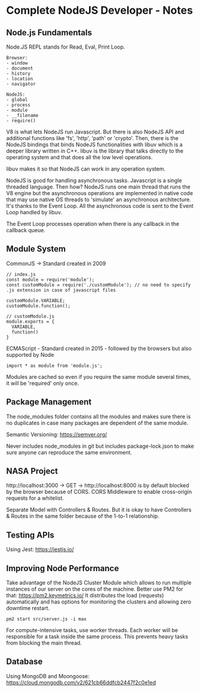 # Complete NodeJS Developer - Notes
## Node.js Fundamentals

Node.JS REPL stands for Read, Eval, Print Loop.

```
Browser:
- window
- document
- history
- location
- navigator

NodeJS:
- global
- process
- module
- __filename
- require()
```

V8 is what lets NodeJS run Javascript.
But there is also NodeJS API and additional functions like 'fs', 'http', 'path' or 'crypto'.
Then, there is the NodeJS bindings that binds NodeJS functionalities with libuv which is a deeper library written in C++. libuv is the library that talks directly to the operating system and that does all the low level operations.

libuv makes it so that NodeJS can work in any operation system.

NodeJS is good for handling asynchronous tasks. Javascript is a single threaded language. Then how?
NodeJS runs one main thread that runs the V8 engine but the asynchronous operations are implemented in native code that may use native OS threads to 'simulate' an asynchronous architecture.
It's thanks to the Event Loop. All the asynchronous code is sent to the Event Loop handled by libuv.

The Event Loop processes operation when there is any callback in the callback queue.

## Module System
CommonJS -> Standard created in 2009
```
// index.js
const module = require('module');
const customModule = require('./customModule'); // no need to specify .js extension in case of javascript files

customModule.VARIABLE;
customModule.function();

// customModule.js
module.exports = {
  VARIABLE,
  function()
}
```

ECMAScript - Standard created in 2015 - followed by the browsers but also supported by Node
```
import * as module from 'module.js';
```

Modules are cached so even if you require the same module several times, it will be 'required' only once.

## Package Management
The node_modules folder contains all the modules and makes sure there is no duplicates in case many packages are dependent of the same module.

Semantic Versioning: https://semver.org/

Never includes node_modules in git but includes package-lock.json to make sure anyone can reproduce the same environment.

## NASA Project
http://localhost:3000 -> GET -> http://localhost:8000 is by default blocked by the browser because of CORS.
CORS Middleware to enable cross-origin requests for a whitelist.

Separate Model with Controllers & Routes. But it is okay to have Controllers & Routes in the same folder because of the 1-to-1 relationship.

## Testing APIs
Using Jest: https://jestjs.io/

## Improving Node Performance
Take advantage of the NodeJS Cluster Module which allows to run multiple instances of our server on the cores of the machine.
Better use PM2 for that: https://pm2.keymetrics.io/
It distributes the load (requests) automatically and has options for monitoring the clusters and allowing zero downtime restart.

```
pm2 start src/server.js -i max
```

For compute-intensive tasks, use worker threads. Each worker will be responsible for a task inside the same process. This prevents heavy tasks from blocking the main thread.

## Database
Using MongoDB and Moongoose: https://cloud.mongodb.com/v2/621cb66ddfcb2447f2c0e1ed